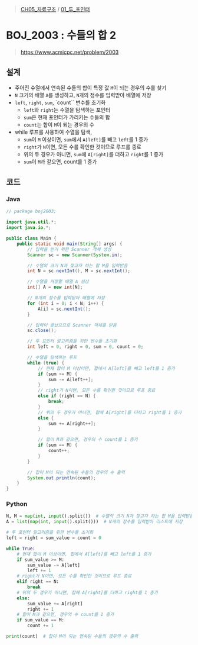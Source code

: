 > [CH05_자료구조](../) / [01_투_포인터](./)

# BOJ_2003 : 수들의 합 2
> https://www.acmicpc.net/problem/2003

## 설계
* 주어진 수열에서 연속된 수들의 합이 특정 값 `M`이 되는 경우의 수를 찾기
* `N` 크기의 배열 `A`를 생성하고, `N`개의 정수를 입력받아 배열에 저장
* `left`, `right`, `sum`, `count`` 변수를 초기화
    * `left`와 `right`는 수열을 탐색하는 포인터
    * `sum`은 현재 포인터가 가리키는 수들의 합
    * `count`는 합이 `M`이 되는 경우의 수
* while 루프를 사용하여 수열을 탐색,
    * `sum`이 `M` 이상이면, `sum`에서 `A[left]`를 빼고 `left`를 1 증가
    * `right`가 `N`이면, 모든 수를 확인한 것이므로 루프를 종료
    * 위의 두 경우가 아니면, `sum`에 `A[right]`를 더하고 `right`를 1 증가
    * `sum`이 `M`과 같으면, count를 1 증가

## 코드
### Java
```java
// package boj2003;

import java.util.*;
import java.io.*;

public class Main {
    public static void main(String[] args) {
        // 입력을 받기 위한 Scanner 객체 생성
        Scanner sc = new Scanner(System.in);

        // 수열의 크기 N과 찾고자 하는 합 M을 입력받음
        int N = sc.nextInt(), M = sc.nextInt();

        // 수열을 저장할 배열 A 생성
        int[] A = new int[N];

        // N개의 정수를 입력받아 배열에 저장
        for (int i = 0; i < N; i++) {
            A[i] = sc.nextInt();
        }

        // 입력이 끝났으므로 Scanner 객체를 닫음
        sc.close();

        // 투 포인터 알고리즘을 위한 변수들 초기화
        int left = 0, right = 0, sum = 0, count = 0;

        // 수열을 탐색하는 루프
        while (true) {
            // 현재 합이 M 이상이면, 합에서 A[left]를 빼고 left를 1 증가
            if (sum >= M) {
                sum -= A[left++];
            } 
            // right가 N이면, 모든 수를 확인한 것이므로 루프 종료
            else if (right == N) {
                break;
            } 
            // 위의 두 경우가 아니면, 합에 A[right]를 더하고 right를 1 증가
            else {
                sum += A[right++];
            }

            // 합이 M과 같으면, 경우의 수 count를 1 증가
            if (sum == M) {
                count++;
            }
        }

        // 합이 M이 되는 연속된 수들의 경우의 수 출력
        System.out.println(count);
    }
}
```

### Python
```python
N, M = map(int, input().split())  # 수열의 크기 N과 찾고자 하는 합 M을 입력받음
A = list(map(int, input().split()))  # N개의 정수를 입력받아 리스트에 저장

# 투 포인터 알고리즘을 위한 변수들 초기화
left = right = sum_value = count = 0

while True:
    # 현재 합이 M 이상이면, 합에서 A[left]를 빼고 left를 1 증가
    if sum_value >= M:
        sum_value -= A[left]
        left += 1
    # right가 N이면, 모든 수를 확인한 것이므로 루프 종료
    elif right == N:
        break
    # 위의 두 경우가 아니면, 합에 A[right]를 더하고 right를 1 증가
    else:
        sum_value += A[right]
        right += 1
    # 합이 M과 같으면, 경우의 수 count를 1 증가
    if sum_value == M:
        count += 1

print(count)  # 합이 M이 되는 연속된 수들의 경우의 수 출력
```